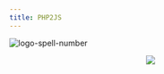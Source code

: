 ```yaml
---
title: PHP2JS
---
```


![logo-spell-number](./../public/logo-full-scream.png)

<div style="display: flex; justify-content: center;">
    <img src="https://i.gifer.com/ZWdx.gif" style="max-width: 200px;">
</div>

<script>
    setTimeout(() => {

        //Ocultar Elementos.
        document.getElementsByClassName('VPNav')[0].remove();
        document.getElementsByClassName('aside')[0].remove();
        document.getElementsByClassName('VPLastUpdated')[0].remove();

        //Redireccionar
        setTimeout(() => {
                window.location.href = '/PHP2JS/v4/';
        }, 2000);

    }, 0);
</script>
